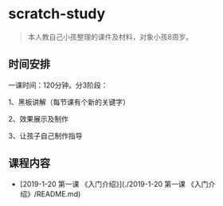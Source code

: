 # scratch-study

> 本人教自己小孩整理的课件及材料，对象小孩8周岁。



## 时间安排

一课时间：120分钟。分3阶段：

 1、黑板讲解（每节课有个新的关键字）

 2、效果展示及制作 

3、让孩子自己制作指导



## 课程内容

- [2019-1-20 第一课 《入门介绍》](./2019-1-20 第一课 《入门介绍》/README.md)

